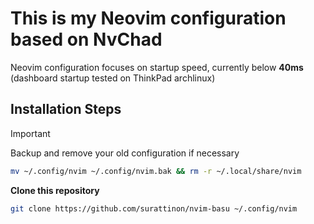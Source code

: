 # This is my **Neovim** configuration based on **NvChad**

Neovim configuration focuses on startup speed, currently below **40ms** (dashboard startup tested on ThinkPad archlinux)

## Installation Steps

> [!IMPORTANT]
> Backup and remove your old configuration if necessary

```bash
mv ~/.config/nvim ~/.config/nvim.bak && rm -r ~/.local/share/nvim
```

**Clone this repository**

```bash
git clone https://github.com/surattinon/nvim-basu ~/.config/nvim
```
